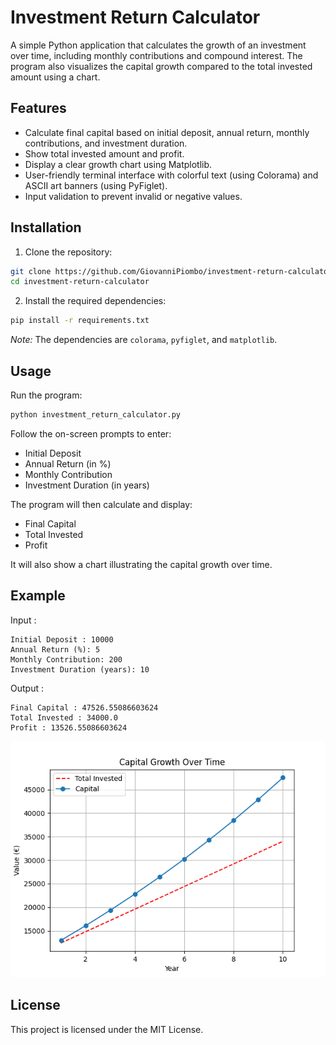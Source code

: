 
# Investment Return Calculator

A simple Python application that calculates the growth of an investment over time, including monthly contributions and compound interest. The program also visualizes the capital growth compared to the total invested amount using a chart.

## Features

- Calculate final capital based on initial deposit, annual return, monthly contributions, and investment duration.
- Show total invested amount and profit.
- Display a clear growth chart using Matplotlib.
- User-friendly terminal interface with colorful text (using Colorama) and ASCII art banners (using PyFiglet).
- Input validation to prevent invalid or negative values.

## Installation

1. Clone the repository:

```bash
git clone https://github.com/GiovanniPiombo/investment-return-calculator.git
cd investment-return-calculator
```

2. Install the required dependencies:

```bash
pip install -r requirements.txt
```

*Note:* The dependencies are `colorama`, `pyfiglet`, and `matplotlib`.

## Usage

Run the program:

```bash
python investment_return_calculator.py
```

Follow the on-screen prompts to enter:

- Initial Deposit
- Annual Return (in %)
- Monthly Contribution
- Investment Duration (in years)

The program will then calculate and display:

- Final Capital
- Total Invested
- Profit

It will also show a chart illustrating the capital growth over time.

## Example

Input :
```
Initial Deposit : 10000
Annual Return (%): 5
Monthly Contribution: 200
Investment Duration (years): 10
```

Output :

```
Final Capital : 47526.55086603624
Total Invested : 34000.0
Profit : 13526.55086603624
```
![Example Chart](Example.png)

## License

This project is licensed under the MIT License.
